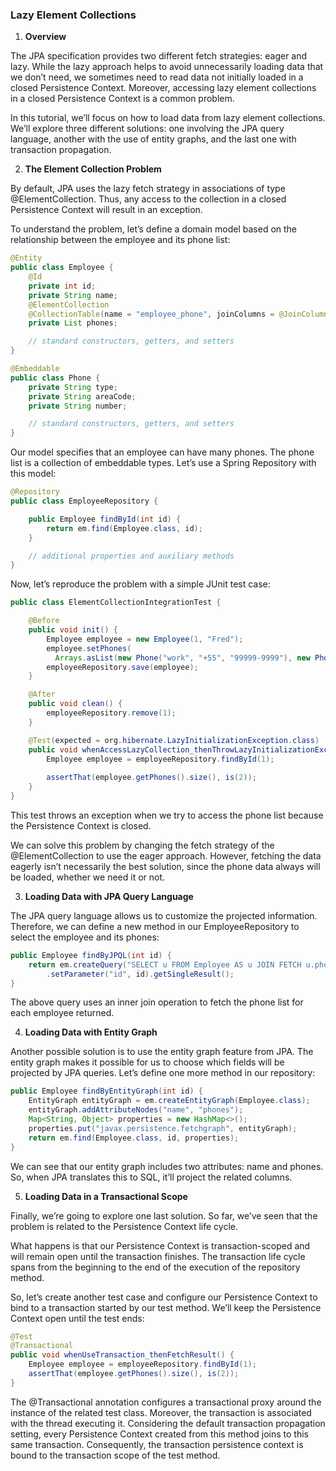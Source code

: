 ### Lazy Element Collections

1. **Overview**

The JPA specification provides two different fetch strategies: eager and lazy. While the lazy approach helps to avoid unnecessarily loading data that we don’t need, we sometimes need to read data not initially loaded in a closed Persistence Context. Moreover, accessing lazy element collections in a closed Persistence Context is a common problem.

In this tutorial, we’ll focus on how to load data from lazy element collections. We’ll explore three different solutions: one involving the JPA query language, another with the use of entity graphs, and the last one with transaction propagation.

2. **The Element Collection Problem**

By default, JPA uses the lazy fetch strategy in associations of type @ElementCollection. Thus, any access to the collection in a closed Persistence Context will result in an exception.

To understand the problem, let’s define a domain model based on the relationship between the employee and its phone list:

```java
@Entity
public class Employee {
    @Id
    private int id;
    private String name;
    @ElementCollection
    @CollectionTable(name = "employee_phone", joinColumns = @JoinColumn(name = "employee_id"))
    private List phones;

    // standard constructors, getters, and setters
}

@Embeddable
public class Phone {
    private String type;
    private String areaCode;
    private String number;

    // standard constructors, getters, and setters
}
```

Our model specifies that an employee can have many phones. The phone list is a collection of embeddable types. Let’s use a Spring Repository with this model:

```java
@Repository
public class EmployeeRepository {

    public Employee findById(int id) {
        return em.find(Employee.class, id);
    }

    // additional properties and auxiliary methods
}
```

Now, let’s reproduce the problem with a simple JUnit test case:

```java
public class ElementCollectionIntegrationTest {

    @Before
    public void init() {
        Employee employee = new Employee(1, "Fred");
        employee.setPhones(
          Arrays.asList(new Phone("work", "+55", "99999-9999"), new Phone("home", "+55", "98888-8888")));
        employeeRepository.save(employee);
    }

    @After
    public void clean() {
        employeeRepository.remove(1);
    }

    @Test(expected = org.hibernate.LazyInitializationException.class)
    public void whenAccessLazyCollection_thenThrowLazyInitializationException() {
        Employee employee = employeeRepository.findById(1);
 
        assertThat(employee.getPhones().size(), is(2));
    }
}
```

This test throws an exception when we try to access the phone list because the Persistence Context is closed.

We can solve this problem by changing the fetch strategy of the @ElementCollection to use the eager approach. However, fetching the data eagerly isn’t necessarily the best solution, since the phone data always will be loaded, whether we need it or not.

3. **Loading Data with JPA Query Language**

The JPA query language allows us to customize the projected information. Therefore, we can define a new method in our EmployeeRepository to select the employee and its phones:

```java
public Employee findByJPQL(int id) {
    return em.createQuery("SELECT u FROM Employee AS u JOIN FETCH u.phones WHERE u.id=:id", Employee.class)
        .setParameter("id", id).getSingleResult();
}
```

The above query uses an inner join operation to fetch the phone list for each employee returned.

4. **Loading Data with Entity Graph**

Another possible solution is to use the entity graph feature from JPA. The entity graph makes it possible for us to choose which fields will be projected by JPA queries. Let’s define one more method in our repository:

```java
public Employee findByEntityGraph(int id) {
    EntityGraph entityGraph = em.createEntityGraph(Employee.class);
    entityGraph.addAttributeNodes("name", "phones");
    Map<String, Object> properties = new HashMap<>();
    properties.put("javax.persistence.fetchgraph", entityGraph);
    return em.find(Employee.class, id, properties);
}
```

We can see that our entity graph includes two attributes: name and phones. So, when JPA translates this to SQL, it’ll project the related columns.

5. **Loading Data in a Transactional Scope**

Finally, we’re going to explore one last solution. So far, we’ve seen that the problem is related to the Persistence Context life cycle.

What happens is that our Persistence Context is transaction-scoped and will remain open until the transaction finishes. The transaction life cycle spans from the beginning to the end of the execution of the repository method.

So, let’s create another test case and configure our Persistence Context to bind to a transaction started by our test method. We’ll keep the Persistence Context open until the test ends:

```java
@Test
@Transactional
public void whenUseTransaction_thenFetchResult() {
    Employee employee = employeeRepository.findById(1);
    assertThat(employee.getPhones().size(), is(2));
}
```

The @Transactional annotation configures a transactional proxy around the instance of the related test class. Moreover, the transaction is associated with the thread executing it. Considering the default transaction propagation setting, every Persistence Context created from this method joins to this same transaction. Consequently, the transaction persistence context is bound to the transaction scope of the test method.
